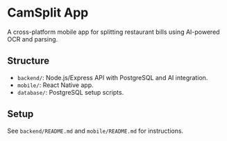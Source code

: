 # CamSplit App

A cross-platform mobile app for splitting restaurant bills using AI-powered OCR and parsing.

## Structure

- `backend/`: Node.js/Express API with PostgreSQL and AI integration.
- `mobile/`: React Native app.
- `database/`: PostgreSQL setup scripts.

## Setup

See `backend/README.md` and `mobile/README.md` for instructions. 